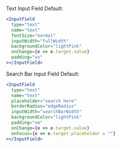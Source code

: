 Text Input Field Default:

```jsx
<InputField
  type="text"
  name="text"
  fontSize="normal"
  inputWidth="fullWidth"
  backgroundColor="lightPink"
  onChange={e => e.target.value}
  padding="xs"
></InputField>
```

Search Bar Input Field Default:

```jsx
<InputField
  type="text"
  name="text"
  placeholder="search here"
  borderRadius="edgeRadius"
  inputWidth="searchBarWidth"
  backgroundColor="lightPink"
  padding="sm"
  onChange={e => e.target.value}
  onFocus={e => e.target.placeholder = ""}
></InputField>
```